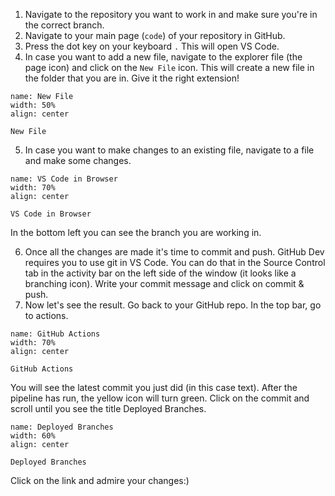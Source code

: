 1. Navigate to the repository you want to work in and make sure you're in the correct branch.
2. Navigate to your main page (`code`) of your repository in GitHub.
3. Press the dot key on your keyboard `.` This will open VS Code.
4. In case you want to add a new file, navigate to the explorer file (the page icon) and click on the `New File` icon. This will create a new file in the folder that you are in. Give it the right extension!

```{figure} figures/Online_VS0.PNG
name: New File
width: 50%
align: center

New File
```

5. In case you want to make changes to an existing file, navigate to a file and make some changes.

```{figure} figures/Online_VS1.PNG
name: VS Code in Browser
width: 70%
align: center

VS Code in Browser
```
In the bottom left you can see the branch you are working in.

6. Once all the changes are made it's time to commit and push. GitHub Dev requires you to use git in VS Code. You can do that in the Source Control tab in the activity bar on the left side of the window (it looks like a branching icon). Write your commit message and click on commit & push.
7. Now let's see the result. Go back to your GitHub repo. In the top bar, go to actions.

```{figure} figures/Online_VS2.PNG
name: GitHub Actions
width: 70%
align: center

GitHub Actions
```
You will see the latest commit you just did (in this case text). After the pipeline has run, the yellow icon will turn green. Click on the commit and scroll until you see the title Deployed Branches.

```{figure} figures/Online_VS3.PNG
name: Deployed Branches
width: 60%
align: center

Deployed Branches
```
Click on the link and admire your changes:)